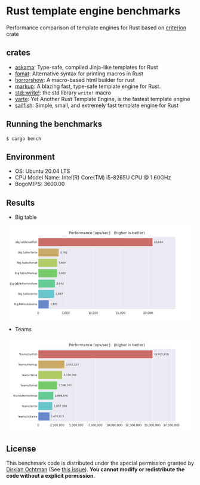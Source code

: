 # Rust template engine benchmarks

Performance comparison of template engines for Rust based on [criterion](https://github.com/bheisler/criterion.rs) crate

## crates

- [askama](https://github.com/djc/askama): Type-safe, compiled Jinja-like templates for Rust
- [fomat](https://github.com/krdln/fomat-macros): Alternative syntax for printing macros in Rust
- [horrorshow](https://github.com/Stebalien/horrorshow-rs): A macro-based html builder for rust
- [markup](https://github.com/utkarshkukreti/markup.rs): A blazing fast, type-safe template engine for Rust.
- [std::write!](https://doc.rust-lang.org/std/macro.write.html): the std library `write!` macro
- [yarte](https://github.com/botika/yarte): Yet Another Rust Template Engine, is the fastest template engine
- [sailfish](https://github.com/Kogia-sima/sailfish): Simple, small, and extremely fast template engine for Rust

## Running the benchmarks

```console
$ cargo bench
```

## Environment

- OS: Ubuntu 20.04 LTS
- CPU Model Name: Intel(R) Core(TM) i5-8265U CPU @ 1.60GHz
- BogoMIPS: 3600.00

## Results

- Big table

![Big table](./bigtable.png)

- Teams

![Teams](./teams.png)

## License

This benchmark code is distributed under the special permission granted by [Dirkjan Ochtman](https://github.com/djc) (See [this issue](https://github.com/djc/template-benchmarks-rs/issues/26)).
**You cannot modify or redistribute the code without a explicit permission**.
